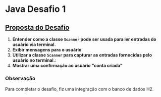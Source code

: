 # Java Desafio 1

## [Proposta do Desafio](https://github.com/digitalinnovationone/trilha-java-basico/tree/main/desafios/sintaxe)

1. **Entender como a classe `Scanner` pode ser usada para ler entradas do usuário via terminal.**
2. **Exibir mensagens para o usuário**
3. **Utilizar a classe `Scanner` para capturar as entradas fornecidas pelo usuário no terminal.**:
4. **Mostrar uma confirmação ao usuário "conta criada"**

### Observação

Para completar o desafio, fiz uma integração com o banco de dados H2.
